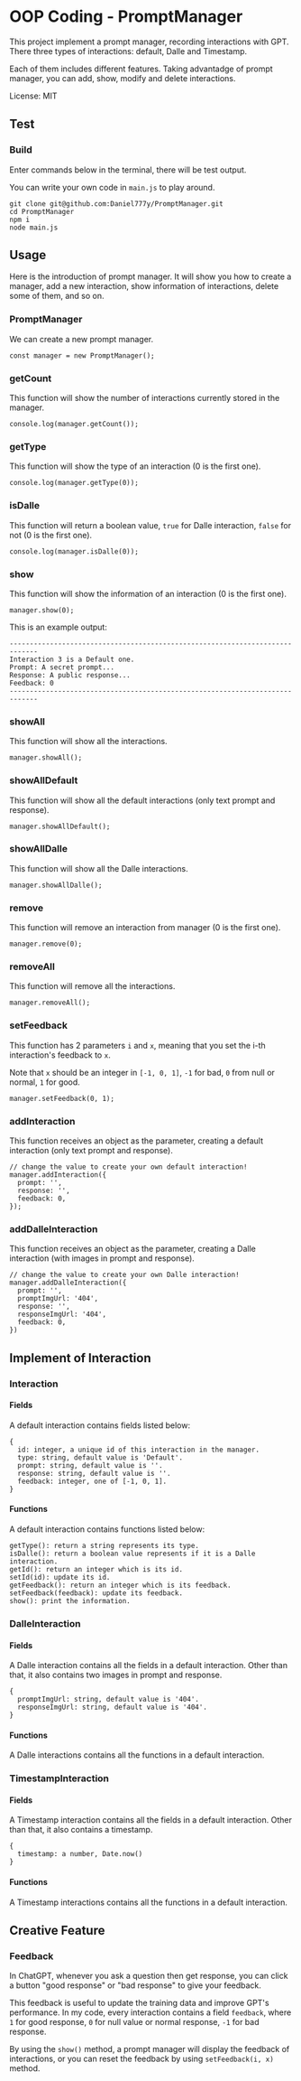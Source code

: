 # OOP Coding - PromptManager

This project implement a prompt manager, recording interactions with GPT. There three types of interactions: default, Dalle and Timestamp.

Each of them includes different features. Taking advantadge of prompt manager, you can add, show, modify and delete interactions.

License: MIT

## Test

### Build

Enter commands below in the terminal, there will be test output.

You can write your own code in `main.js` to play around.

```
git clone git@github.com:Daniel777y/PromptManager.git
cd PromptManager
npm i
node main.js
```

## Usage

Here is the introduction of prompt manager. It will show you how to create a manager, add a new interaction, show information of interactions, delete some of them, and so on.

### PromptManager

We can create a new prompt manager.

```
const manager = new PromptManager();
```

### getCount

This function will show the number of interactions currently stored in the manager.

```
console.log(manager.getCount());
```

### getType

This function will show the type of an interaction (0 is the first one).

```
console.log(manager.getType(0));
```

### isDalle

This function will return a boolean value, `true` for Dalle interaction, `false` for not (0 is the first one).

```
console.log(manager.isDalle(0));
```

### show

This function will show the information of an interaction (0 is the first one).

```
manager.show(0);
```

This is an example output:

```
-----------------------------------------------------------------------------
Interaction 3 is a Default one.
Prompt: A secret prompt...
Response: A public response...
Feedback: 0
-----------------------------------------------------------------------------
```

### showAll

This function will show all the interactions.

```
manager.showAll();
```


### showAllDefault

This function will show all the default interactions (only text prompt and response).

```
manager.showAllDefault();
```

### showAllDalle

This function will show all the Dalle interactions.

```
manager.showAllDalle();
```

### remove

This function will remove an interaction from manager (0 is the first one).

```
manager.remove(0);
```

### removeAll

This function will remove all the interactions.
```
manager.removeAll();
```

### setFeedback

This function has 2 parameters `i` and `x`, meaning that you set the i-th interaction's feedback to `x`.

Note that `x` should be an integer in `[-1, 0, 1]`, `-1` for bad, `0` from null or normal, `1` for good.

```
manager.setFeedback(0, 1);
```


### addInteraction

This function receives an object as the parameter, creating a default interaction (only text prompt and response).

```
// change the value to create your own default interaction!
manager.addInteraction({
  prompt: '',
  response: '',
  feedback: 0,
});
```

### addDalleInteraction

This function receives an object as the parameter, creating a Dalle interaction (with images in prompt and response).

```
// change the value to create your own Dalle interaction!
manager.addDalleInteraction({
  prompt: '',
  promptImgUrl: '404',
  response: '',
  responseImgUrl: '404',
  feedback: 0,
})
```


## Implement of Interaction

### Interaction

#### Fields

A default interaction contains fields listed below:

```
{
  id: integer, a unique id of this interaction in the manager.
  type: string, default value is 'Default'.
  prompt: string, default value is ''.
  response: string, default value is ''.
  feedback: integer, one of [-1, 0, 1].
}
```

#### Functions

A default interaction contains functions listed below:

```
getType(): return a string represents its type.
isDalle(): return a boolean value represents if it is a Dalle interaction.
getId(): return an integer which is its id.
setId(id): update its id.
getFeedback(): return an integer which is its feedback.
setFeedback(feedback): update its feedback.
show(): print the information.
```

### DalleInteraction

#### Fields

A Dalle interaction contains all the fields in a default interaction. Other than that, it also contains two images in prompt and response.

```
{
  promptImgUrl: string, default value is '404'.
  responseImgUrl: string, default value is '404'.
}
```

#### Functions

A Dalle interactions contains all the functions in a default interaction.

### TimestampInteraction

#### Fields

A Timestamp interaction contains all the fields in a default interaction. Other than that, it also contains a timestamp.

```
{
  timestamp: a number, Date.now()
}
```

#### Functions

A Timestamp interactions contains all the functions in a default interaction.

## Creative Feature

### Feedback

In ChatGPT, whenever you ask a question then get response, you can click a button "good response" or "bad response" to give your feedback.

This feedback is useful to update the training data and improve GPT's performance. In my code, every interaction contains a field `feedback`, where `1` for good response, `0` for null value or normal response, `-1` for bad response.

By using the `show()` method, a prompt manager will display the feedback of interactions, or you can reset the feedback by using `setFeedback(i, x)` method.
